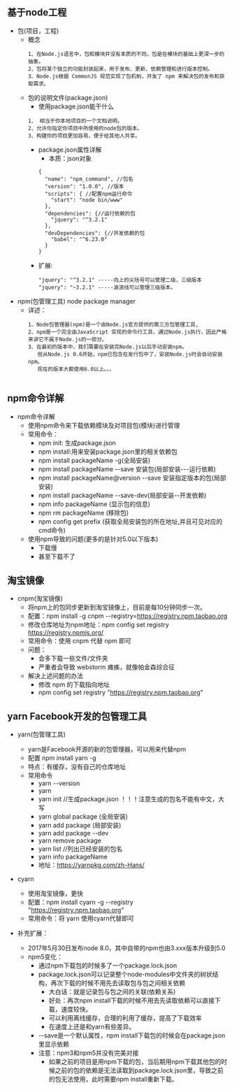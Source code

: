 ## 基于node工程
* 包(项目，工程)
    * 概念
        ```
        1、在Node.js语言中，包和模块并没有本质的不同，包是在模块的基础上更深一步的抽象。
        2、包将某个独立的功能封装起来，用于发布、更新、依赖管理和进行版本控制。
        3、Node.js根据 CommonJS 规范实现了包机制，开发了 npm 来解决包的发布和获取需求。
        ```
    * 包的说明文件(package.json)
        * 使用package.json能干什么
        ```
        1、 相当于你本地项目的一个文档说明。
        2、允许你指定你项目中所使用的node包的版本。
        3、构建你的项目更加容易，便于给其他人共享。
        ```
        * package.json属性详解
            * 本质：json对象
            ```
            {
              "name": "npm_command", //包名
              "version": "1.0.0", //版本
              "scripts": { //配置npm运行命令
                "start": "node bin/www"
              },
              "dependencies": {//运行依赖的包
                "jquery": "^3.2.1"
              },
              "devDependencies": {//开发依赖的包
                "babel": "^6.23.0"
              }
            }
            ```
        * 扩展:
            ```
            "jquery": "^3.2.1" -----向上的尖括号可以管理二级，三级版本
            "jquery": "~3.2.1" -----波浪线可以管理三级版本。
            ```
* npm(包管理工具)  node package manager
    * 详述：
        ```
        1、Node包管理器(npm)是一个由Node.js官方提供的第三方包管理工具,
        2、npm是一个完全由JavaScript 实现的命令行工具，通过Node.js执行，因此严格来讲它不属于Node.js的一部分。
        3、在最初的版本中，我们需要在安装完Node.js以后手动安装npm。
           但从Node.js 0.6开始，npm已包含在发行包中了，安装Node.js时会自动安装npm。
           现在的版本大都使用6.0以上。。。
    ```
## npm命令详解
* npm命令详解
    * 使用npm命令来下载依赖模块及对项目包(模块)进行管理
    * 常用命令：
        * npm init: 生成package.json
        * npm install:用来安装package.json里的相关依赖包
        * npm install packageName -g(全局安装)
        * npm install packageName --save 安装包(局部安装---运行依赖)
        * npm install packageName@version --save 安装指定版本的包(局部安装)
        * npm install packageName --save-dev(局部安装--开发依赖)
        * npm info packageName (显示包的信息)
        * npm rm packageName (移除包)
        * npm config get prefix (获取全局安装包的所在地址,并且可见对应的cmd命令)
    * 使用npm导致的问题(更多的是针对5.0以下版本)
        * 下载慢
        * 甚至下载不了

## 淘宝镜像
* cnpm(淘宝镜像)
    * 将npm上的包同步更新到淘宝镜像上，目前是每10分钟同步一次。
    * 配置：npm install -g cnpm --registry=https://registry.npm.taobao.org
    * 修改仓库地址为npm地址：npm config set registry https://registry.npmjs.org/
    * 常用命令：使用 cnpm 代替 npm 即可
    * 问题：
        * 会多下载一些文件/文件夹
        * 严重者会导致 webstorm 瘫痪，就像帕金森综合征
    * 解决上述问题的办法
        * 修改 npm 的下载指向地址
        * npm config set registry "https://registry.npm.taobao.org"

## yarn Facebook开发的包管理工具
* yarn(包管理工具)
    * yarn是Facebook开源的新的包管理器，可以用来代替npm
    * 配置 npm install yarn -g
    * 特点：有缓存，没有自己的仓库地址
    * 常用命令
        * yarn --version
        * yarn
        * yarn init  //生成package.json   ！！！注意生成的包名不能有中文，大写
        * yarn global package (全局安装)
        * yarn add package (局部安装)
        * yarn add package --dev
        * yarn remove package
        * yarn list //列出已经安装的包名
        * yarn info packageName
        * 地址：https://yarnpkg.com/zh-Hans/
        
* cyarn
    * 使用淘宝镜像，更快
    * 配置：npm install cyarn -g --registry "https://registry.npm.taobao.org"
    * 常用命令：将 yarn 使用cyarn代替即可
    
* 补充扩展：
    * 2017年5月30日发布node 8.0，其中自带的npm也由3.xxx版本升级到5.0
    * npm5变化：
      * 通过npm下载包的时候多了一个package.lock.json
      * package.lock.json可以记录整个node-modules中文件夹的树状结构，再次下载的时候不用先去读取包与包之间相关依赖
        * 大白话：就是记录包与包之间的关联(依赖关系)
        * 好处：再次npm install下载的时候不用去先读取依赖可以直接下载，速度较快。
        * 可以利用离线缓存，合理的利用了缓存，提高了下载效率
        * 在速度上还是和yarn有些差异。
      * --save是一个默认属性，npm install下载包的时候会在package.json里显示依赖
      * 注意：npm3和npm5并没有完美对接
	      * 如果之前的项目是用npm下载的包，当后期用npm下载其他包的时候之前的包的依赖是无法读取到package.lock.json里，导致之前的包无法使用，此时需要npm install重新下载。
        